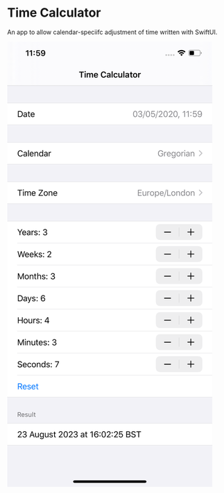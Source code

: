 # Time Calculator

An app to allow calendar-speciifc adjustment of time written with SwiftUI.

![Time Calculator](Time-Calculator.png)